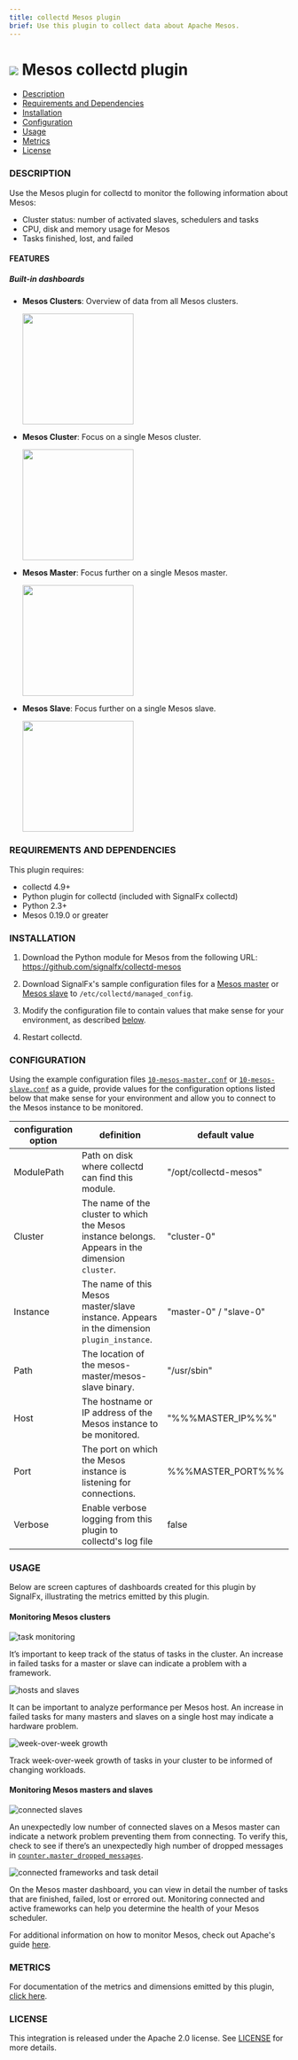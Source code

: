 ```yaml
---
title: collectd Mesos plugin
brief: Use this plugin to collect data about Apache Mesos.
---
```


# ![](https://github.com/signalfx/integrations/blob/master/collectd-mesos/img/integrations_mesos.png) Mesos collectd plugin

- [Description](#description)
- [Requirements and Dependencies](#requirements-and-dependencies)
- [Installation](#installation)
- [Configuration](#configuration)
- [Usage](#usage)
- [Metrics](#metrics)
- [License](#license)

### DESCRIPTION

Use the Mesos plugin for collectd to monitor the following information about Mesos:
  - Cluster status: number of activated slaves, schedulers and tasks
  - CPU, disk and memory usage for Mesos
  - Tasks finished, lost, and failed

#### FEATURES

##### Built-in dashboards

- **Mesos Clusters**: Overview of data from all Mesos clusters.

  [<img src='./img/dashboard_mesos_clusters.png' width=200px>](./img/dashboard_mesos_clusters.png)

- **Mesos Cluster**: Focus on a single Mesos cluster.

  [<img src='./img/dashboard_mesos_cluster.png' width=200px>](./img/dashboard_mesos_cluster.png)

- **Mesos Master**: Focus further on a single Mesos master.

  [<img src='./img/dashboard_mesos_master.png' width=200px>](./img/dashboard_mesos_master.png)

- **Mesos Slave**: Focus further on a single Mesos slave.

  [<img src='./img/dashboard_mesos_slave.png' width=200px>](./img/dashboard_mesos_slave.png)

### REQUIREMENTS AND DEPENDENCIES

This plugin requires:

- collectd 4.9+
- Python plugin for collectd (included with SignalFx collectd)
- Python 2.3+
- Mesos 0.19.0 or greater

### INSTALLATION

1. Download the Python module for Mesos from the following URL:
  https://github.com/signalfx/collectd-mesos
  
1. Download SignalFx's sample configuration files for a [Mesos master](././10-mesos-master.conf) or [Mesos slave](././10-mesos-slave.conf) to `/etc/collectd/managed_config`.

1. Modify the configuration file to contain values that make sense for your environment, as described [below](#configuration).

1. Restart collectd.

### CONFIGURATION

Using the example configuration files [`10-mesos-master.conf`](././10-mesos-master.conf) or [`10-mesos-slave.conf`](././10-mesos-slave.conf) as a guide, provide values for the configuration options listed below that make sense for your environment and allow you to connect to the Mesos instance to be monitored.

| configuration option | definition | default value |
| ---------------------|------------|---------------|
| ModulePath | Path on disk where collectd can find this module. | "/opt/collectd-mesos" |
| Cluster | The name of the cluster to which the Mesos instance belongs. Appears in the dimension `cluster`. | "cluster-0" |
| Instance | The name of this Mesos master/slave instance. Appears in the dimension `plugin_instance`. | "master-0" / "slave-0" |
| Path | The location of the mesos-master/mesos-slave binary. | "/usr/sbin" |
| Host  | The hostname or IP address of the Mesos instance to be monitored. | "%%%MASTER_IP%%%" |
| Port | The port on which the Mesos instance is listening for connections. | %%%MASTER_PORT%%% |
| Verbose | Enable verbose logging from this plugin to collectd's log file | false |

### USAGE

Below are screen captures of dashboards created for this plugin by SignalFx, illustrating the metrics emitted by this plugin.

#### Monitoring Mesos clusters

![task monitoring](./img/task_monitoring.png)

It’s important to keep track of the status of tasks in the cluster. An increase in failed tasks for a master or slave can indicate a problem with a framework.

![hosts and slaves](./img/hosts_and_slaves.png)

It can be important to analyze performance per Mesos host. An increase in failed tasks for many masters and slaves on a single host may indicate a hardware problem.

![week-over-week growth](./img/1w_task_growth.png)

Track week-over-week growth of tasks in your cluster to be informed of changing workloads.

#### Monitoring Mesos masters and slaves

![connected slaves](./img/connected_slaves.png)

An unexpectedly low number of connected slaves on a Mesos master can indicate a network problem preventing them from connecting. To verify this, check to see if there’s an unexpectedly high number of dropped messages in [`counter.master_dropped_messages`](./docs/counter.master_dropped_messages.md).

![connected frameworks and task detail](./img/connected_frameworks.png)

On the Mesos master dashboard, you can view in detail the number of tasks that are finished, failed, lost or errored out. Monitoring connected and active frameworks can help you determine the health of your Mesos scheduler.

For additional information on how to monitor Mesos, check out Apache's guide [here](http://mesos.apache.org/documentation/latest/monitoring/).


### METRICS

For documentation of the metrics and dimensions emitted by this plugin, [click here](././docs).

### LICENSE

This integration is released under the Apache 2.0 license. See [LICENSE](./LICENSE) for more details.
